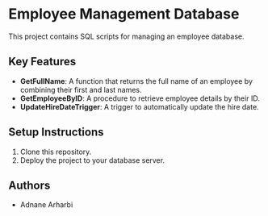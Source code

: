 # Employee Management Database

This project contains SQL scripts for managing an employee database.

## Key Features

- **GetFullName**: A function that returns the full name of an employee by combining their first and last names.
- **GetEmployeeByID**: A procedure to retrieve employee details by their ID.
- **UpdateHireDateTrigger**: A trigger to automatically update the hire date.

## Setup Instructions

1. Clone this repository.
2. Deploy the project to your database server.

## Authors

- Adnane Arharbi
